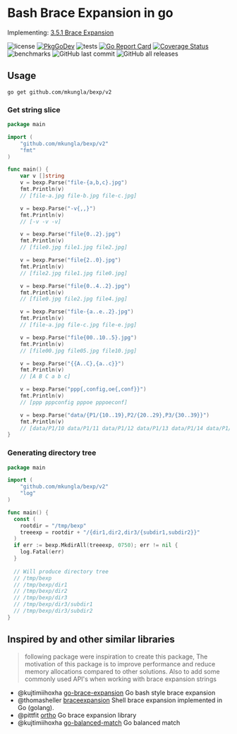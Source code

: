 # Bash Brace Expansion in go

Implementing: [3.5.1 Brace Expansion][bash-be]

![license](https://img.shields.io/github/license/mkungla/bexp)
[![PkgGoDev](https://pkg.go.dev/badge/github.com/mkungla/bexp/v2)](https://pkg.go.dev/github.com/mkungla/bexp/v2)
![tests](https://github.com/mkungla/bexp/workflows/tests/badge.svg)
[![Go Report Card](https://goreportcard.com/badge/github.com/mkungla/bexp)](https://goreportcard.com/report/github.com/mkungla/bexp)
[![Coverage Status](https://coveralls.io/repos/github/mkungla/bexp/badge.svg?branch=main)](https://coveralls.io/github/mkungla/bexp?branch=main)
![benchmarks](https://github.com/mkungla/bexp/workflows/benchmarks/badge.svg)
![GitHub last commit](https://img.shields.io/github/last-commit/mkungla/bexp)
![GitHub all releases](https://img.shields.io/github/downloads/mkungla/bexp/total)

## Usage

`go get github.com/mkungla/bexp/v2`

### Get string slice

```go
package main

import (
	"github.com/mkungla/bexp/v2"
	"fmt"
)

func main() {
	var v []string
	v = bexp.Parse("file-{a,b,c}.jpg")
	fmt.Println(v)
	// [file-a.jpg file-b.jpg file-c.jpg]

	v = bexp.Parse("-v{,,}")
	fmt.Println(v)
	// [-v -v -v]

	v = bexp.Parse("file{0..2}.jpg")
	fmt.Println(v)
	// [file0.jpg file1.jpg file2.jpg]

	v = bexp.Parse("file{2..0}.jpg")
	fmt.Println(v)
	// [file2.jpg file1.jpg file0.jpg]

	v = bexp.Parse("file{0..4..2}.jpg")
	fmt.Println(v)
	// [file0.jpg file2.jpg file4.jpg]

	v = bexp.Parse("file-{a..e..2}.jpg")
	fmt.Println(v)
	// [file-a.jpg file-c.jpg file-e.jpg]

	v = bexp.Parse("file{00..10..5}.jpg")
	fmt.Println(v)
	// [file00.jpg file05.jpg file10.jpg]

	v = bexp.Parse("{{A..C},{a..c}}")
	fmt.Println(v)
	// [A B C a b c]

	v = bexp.Parse("ppp{,config,oe{,conf}}")
	fmt.Println(v)
	// [ppp pppconfig pppoe pppoeconf]

	v = bexp.Parse("data/{P1/{10..19},P2/{20..29},P3/{30..39}}")
	fmt.Println(v)
	// [data/P1/10 data/P1/11 data/P1/12 data/P1/13 data/P1/14 data/P1/15 data/P1/16 data/P1/17 data/P1/18 data/P1/19 data/P2/20 data/P2/21 data/P2/22 data/P2/23 data/P2/24 data/P2/25 data/P2/26 data/P2/27 data/P2/28 data/P2/29 data/P3/30 data/P3/31 data/P3/32 data/P3/33 data/P3/34 data/P3/35 data/P3/36 data/P3/37 data/P3/38 data/P3/39]
}
```

### Generating directory tree

```go
package main

import (
	"github.com/mkungla/bexp/v2"
	"log"
)

func main() {
  const (
    rootdir = "/tmp/bexp"
    treeexp = rootdir + "/{dir1,dir2,dir3/{subdir1,subdir2}}"
  )
  if err := bexp.MkdirAll(treeexp, 0750); err != nil {
    log.Fatal(err)
  }
  
  // Will produce directory tree
  // /tmp/bexp
  // /tmp/bexp/dir1
  // /tmp/bexp/dir2
  // /tmp/bexp/dir3
  // /tmp/bexp/dir3/subdir1
  // /tmp/bexp/dir3/subdir2
}
``` 

## Inspired by and other similar libraries

> following package were inspiration to create this package, The motivation 
> of this package is to improve performance and reduce memory allocations 
> compared to other solutions. Also to add some commonly used API's 
> when working with brace expansion strings

- @kujtimiihoxha [go-brace-expansion] Go bash style brace expansion
- @thomasheller [braceexpansion] Shell brace expansion implemented in Go (golang).
- @pittfit [ortho] Go brace expansion library
- @kujtimiihoxha [go-balanced-match] Go balanced match

<!-- LINKS -->
[bash-be]: https://www.gnu.org/software/bash/manual/html_node/Brace-Expansion.html
[go-brace-expansion]: https://github.com/kujtimiihoxha/go-brace-expansion
[braceexpansion]: https://github.com/thomasheller/braceexpansion
[ortho]: https://github.com/pittfit/ortho
[go-balanced-match]: https://github.com/kujtimiihoxha/go-balanced-match


[brace-expansion]: https://github.com/kujtimiihoxha/go-balanced-match
